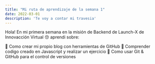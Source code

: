```yaml
---
title: "Mi ruta de aprendizaje de la semana 1"
date: 2022-03-01
description: 'Te voy a contar mi travesia'
---
```


Hola! 
En mi primera semana en la misión de Backend de Launch-X de Innovacción Virtual 😚 aprendi sobre: 

📑 Como crear mi propio blog con herramientas de GitHub
📑 Comprender codigo creado en Javascript y realizar un ejercicio 
📑 Como usar Git & GitHub para el control de versiones 
